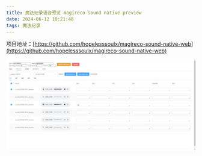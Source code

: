 ```yaml
---
title: 魔法纪录语音预览 magireco sound native preview
date: 2024-06-12 10:21:48
tags: 魔法纪录
---
```


项目地址：[https://github.com/hopelesssoulx/magireco-sound-native-web](https://github.com/hopelesssoulx/magireco-sound-native-web)

![magireco-sound-native-web](../img/魔法纪录语音预览/magireco-sound-native-web.jpg)
